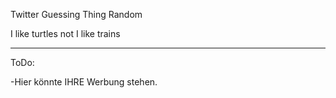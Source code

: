Twitter Guessing Thing Random

I like turtles not
I like trains

------------------------------------------------------------------
ToDo:

-Hier könnte IHRE Werbung stehen.
